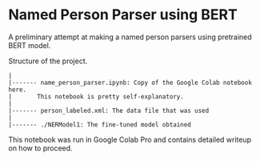 # Named Person Parser using BERT

A preliminary attempt at making a named person parsers using pretrained BERT model. 

Structure of the project.


```
|
|------- name_person_parser.ipynb: Copy of the Google Colab notebook here.
|       This notebook is pretty self-explanatory.
|
|------- person_labeled.xml: The data file that was used
|
|------- ./NERModel1: The fine-tuned model obtained

```

This notebook was run in Google Colab Pro and contains detailed writeup on how to proceed.
